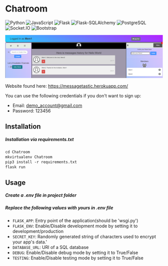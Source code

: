 # Chatroom

![Python](https://img.shields.io/badge/Python-v3.8.3-0087d8?logo=python&logoColor=white&style=flat-square)
![JavaScript](https://img.shields.io/badge/JavaScript-v9-F7DF1E?logo=javascript&logoColor=white&style=flat-square)
![Flask](https://img.shields.io/badge/Flask-v1.1.2-a90606?logo=flask&logoColor=white&style=flat-square)
![Flask-SQLAlchemy](https://img.shields.io/badge/Flask--SQLAlchemy-v2.4.3-a90606?logo=flask&logoColor=white&style=flat-square)
![PostgreSQL](https://img.shields.io/badge/PostgreSQL-v12.1-336791?logo=postgresql&logoColor=white&style=flat-square)
![Socket.IO](https://img.shields.io/badge/Socket.IO-v2.0-blueviolet?logo=socket.io&logoColor=white&style=flat-square)
![Bootstrap](https://img.shields.io/badge/Bootstrap-v4-563D7C?logo=bootstrap&logoColor=white&style=flat-square)

![Demo](demo.png)

Website found here: https://messagetastic.herokuapp.com/

You can use the following credentials if you don't want to sign up:  
- Email: demo_account@gmail.com  
- Password: 123456

## Installation
##### Installation via requirements.txt
    cd Chatroom
    mkvirtualenv Chatroom
    pip3 install -r requirements.txt
    flask run

## Usage
##### Create a .env file in project folder
##### Replace the following values with yours in .env file
* `FLASK_APP`: Entry point of the application(should be 'wsgi.py')
* `FLASK_ENV`: Enable/Disable development mode by setting it to development/production
* `SECRET_KEY`: Randomly generated string of characters used to encrypt your app's data.'
* `DATABASE_URL`: URI of a SQL database
* `DEBUG`: Enable/Disable debug mode by setting it to True/False
* `TESTING`: Enable/Disable testing mode by setting it to True/False
